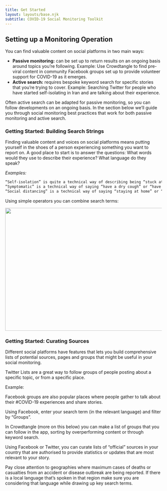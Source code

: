```yaml
---
title: Get Started
layout: layouts/base.njk
subtitle: COVID-19 Social Monitoring Toolkit
---
```


## Setting up a Monitoring Operation

You can find valuable content on social platforms in two main ways:

- **Passive monitoring:** can be set up to return results on an ongoing basis around topics you’re following. Example: Use Crowdtangle to find pre-viral content in community Facebook groups set up to provide volunteer support for COVID-19 as it emerges.
- **Active search:** requires bespoke keyword search for specific stories that you’re trying to cover. Example: Searching Twitter for people who have started self-isolating in Iran and are talking about their experience.

Often active search can be adapted for passive monitoring, so you can follow developments on an ongoing basis. In the section below we’ll guide you through social monitoring best practices that work for both passive monitoring and active search.

### Getting Started: Building Search Strings
Finding valuable content and voices on social platforms means putting yourself in the shoes of a person experiencing something you want to report on. A good place to start is to answer the questions: What words would they use to describe their experience? What language do they speak?

_Examples:_

```bash
“Self-isolation” is quite a technical way of describing being “stuck at home”
“Symptomatic” is a technical way of saying “have a dry cough” or “have a high fever”
“Social distancing” is a technical way of saying “staying at home” or “not going out”
```

Using simple operators you can combine search terms:

<img src="/images/operators.jpeg" style="width:700px;height:394px;" class="center">

### Getting Started: Curating Sources
Different social platforms have features that lets you build comprehensive lists of potential sources, pages and groups that might be useful in your social monitoring.

Twitter Lists are a great way to follow groups of people posting about a specific topic, or from a specific place. 

Example:

Facebook groups are also popular places where people gather to talk about their #COVID-19 experiences and share stories.

Using Facebook, enter your search term (in the relevant language) and filter by “Groups”. 

In Crowdtangle (more on this below) you can make a list of groups that you can follow in the app, sorting by overperforming content or through keyword search.

Using Facebook or Twitter, you can curate lists of “official” sources in your country that are authorised to provide statistics or updates that are most relevant to your story.  

Pay close attention to geographies where maximum cases of deaths or casualties from an accident or disease outbreak are being reported. If there is a local language that’s spoken in that region make sure you are considering that language while drawing up key search terms.

